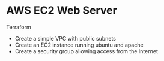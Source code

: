# AWS EC2 Web Server

Terraform
* Create a simple VPC with public subnets
* Create an EC2 instance running ubuntu and apache
* Create a security group allowing access from the Internet

